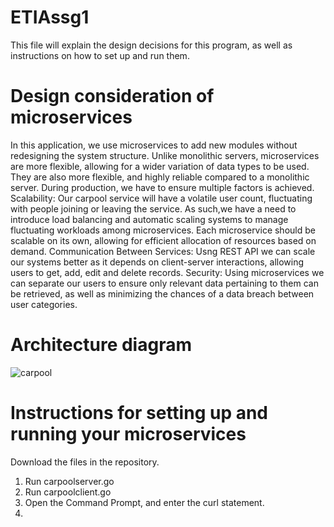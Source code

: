 # ETIAssg1
This file will explain the design decisions for this program, as well as instructions on how to set up and run them.

# Design consideration of microservices
In this application, we use microservices to add new modules without redesigning the system structure. Unlike monolithic servers, microservices are more flexible, allowing for a wider variation of data types to be used. They are also more flexible, and highly reliable compared to a monolithic server. During production, we have to ensure multiple factors is achieved. 
Scalability: Our carpool service will have a volatile user count, fluctuating with people joining or leaving the service. As such,we have a need to introduce load balancing and automatic scaling systems to manage fluctuating workloads among microservices. Each microservice should be scalable on its own, allowing for efficient allocation of resources based on demand.
Communication Between Services: Usng REST API we can scale our systems better as it depends on client-server interactions, allowing users to get, add, edit and delete records.
Security: Using microservices we can separate our users to ensure only relevant data pertaining to them can be retrieved, as well as minimizing the chances of a data breach between user categories.

# Architecture diagram
![carpool](https://github.com/suicopath/ETIAssg1/assets/84904561/4aecb194-a919-413a-bbf6-64dc34074c7e)

# Instructions for setting up and running your microservices
Download the files in the repository.
1. Run carpoolserver.go
2. Run carpoolclient.go
3. Open the Command Prompt, and enter the curl statement.
4. 
